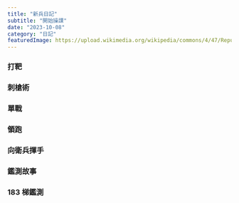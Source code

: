```yaml
---
title: "新兵日記"
subtitle: "開始操課"
date: "2023-10-08"
category: "日記"
featuredImage: https://upload.wikimedia.org/wikipedia/commons/4/47/Republic_of_China_Army_%28ROCA%29_Logo.svg
---
```

### 打靶

### 刺槍術

### 單戰

### 領跑

### 向衛兵揮手

### 鑑測故事

### 183 梯鑑測
